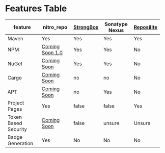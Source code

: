 # Features Table


| feature | nitro_repo | [StrongBox](https://github.com/strongbox/strongbox) | Sonatype Nexus | [Reposilite](https://github.com/dzikoysk/reposilite) |
|--|--|--|--| -- |
| Maven | Yes | Yes | Yes | Yes |
| NPM | [Coming Soon 1.0](https://github.com/wherkamp/nitro_repo/issues/138) | Yes | Yes | No |
| NuGet | [Coming Soon](https://github.com/wherkamp/nitro_repo/issues/191) | Yes | Yes | No |
| Cargo | [Coming Soon](https://github.com/wherkamp/nitro_repo/issues/6) | no | no | No |
| APT | [Coming Soon](https://github.com/wherkamp/nitro_repo/issues/192) | no | Yes | No |
| Project Pages | Yes | false | false | Yes |
| Token Based Security | [Coming Soon](https://github.com/wherkamp/nitro_repo/issues/100) | false | unsure | Unsure |
| Badge Generation | Yes | No | No | No |